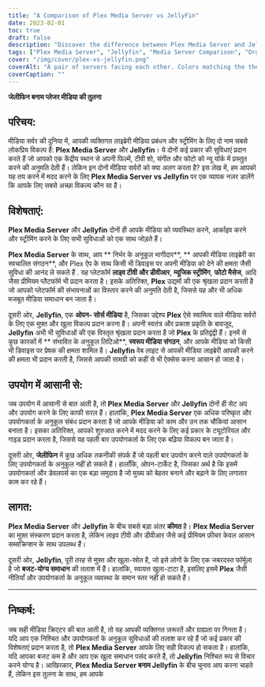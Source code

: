 ```yaml
---
title: "A Comparison of Plex Media Server vs JellyFin"
date: 2023-02-01
toc: true
draft: false
description: "Discover the difference between Plex Media Server and Jellyfin in this comprehensive comparison article for an informed decision on the best media server solution."
tags: ["Plex Media Server", "Jellyfin", "Media Server Comparison", "Organizing Media", "Streaming Media", "Open-Source Media Server", "Budget-Friendly Solution", "User-Friendly Interface", "Automatic Media Organization", "Live TV and DVR", "Music Streaming", "Photo Management", "Open-Source Community"]
cover: "/img/cover/plex-vs-jellyfin.png"
coverAlt: "A pair of servers facing each other. Colors matching the themes of plex, black and orange, and jellyfin, lightblue and purple."
coverCaption: ""
---
```


 **जेलीफिन बनाम प्लेजर मीडिया की तुलना**  ## परिचय:  मीडिया सर्वर की दुनिया में, आपकी व्यक्तिगत लाइब्रेरी मीडिया प्रबंधन और स्ट्रीमिंग के लिए दो नाम सबसे लोकप्रिय विकल्प हैं: **Plex Media Server** और **Jellyfin**। ये दोनों कई प्रकार की सुविधाएं प्रदान करते हैं जो आपको एक केंद्रीय स्थान से अपनी फिल्में, टीवी शो, संगीत और फोटो को न्यू यॉर्क में प्रस्तुत करने की अनुमति देती हैं। लेकिन इन दोनों मीडिया सर्वरों को क्या अलग करता है? इस लेख में, हम आपको यह तय करने में मदद करने के लिए **Plex Media Server vs Jellyfin** पर एक व्यापक नज़र डालेंगे कि आपके लिए सबसे अच्छा विकल्प कौन सा है।  ## विशेषताएं:  **Plex Media Server** और **Jellyfin** दोनों ही आपके मीडिया को व्यवस्थित करने, आर्काइव करने और स्ट्रीमिंग करने के लिए सभी सुविधाओं को एक साथ जोड़ते हैं।  **Plex Media Server** के साथ, आप ** निर्भर के अनुकूल भागीदार**, ** आपकी मीडिया लाइब्रेरी का स्वचालित संगठन**, और Plex ऐप के साथ किसी भी डिवाइस पर अपनी मीडिया को देने की क्षमता जैसी सुविधा की आनंद ले सकते हैं . यह प्लेटफॉर्म **लाइव टीवी और डीवीआर**, **म्यूजिक स्ट्रीमिंग**, **फोटो मैसेज**, आदि जैसा प्रीमियम प्लैटफॉर्म भी प्रदान करता है। इसके अतिरिक्त, **Plex** उद्यमों की एक श्रृंखला प्रदान करती है जो आपको प्लेटफॉर्म की संभावनाओं का विस्तार करने की अनुमति देती है, जिससे यह और भी अधिक मजबूत मीडिया समाधान बन जाता है।  दूसरी ओर, **Jellyfin**, एक **ओपन- सोर्स मीडिया** है, जिसका उद्देश्य **Plex** ऐसे स्वामित्व वाले मीडिया सर्वरों के लिए एक मुफ़्त और खुला विकल्प प्रदान करना है। अपनी स्वतंत्र और प्रकाश प्रकृति के बावजूद, **Jellyfin** अभी भी सुविधाओं की एक विस्तृत श्रृंखला प्रदान करता है जो **Plex** के प्रतिद्वंद्वी हैं। इनमें से कुछ कारकों में ** संभावित के अनुकूल लिटिओ**, **स्वरूप मीडिया संगठन**, और आपके मीडिया को किसी भी डिवाइस पर प्रेषक की क्षमता शामिल है। **Jellyfin** वेब लाइट से आपकी मीडिया लाइब्रेरी आपकी करने की क्षमता भी प्रदान करती है, जिससे आपकी सामग्री को कहीं से भी ऐक्सेस करना आसान हो जाता है।  ## उपयोग में आसानी से:  जब उपयोग में आसानी से बात आती है, तो **Plex Media Server** और **Jellyfin** दोनों ही सेट अप और उपयोग करने के लिए काफी सरल हैं। हालांकि, **Plex Media Server** एक अधिक परिष्कृत और उपयोगकर्ता के अनुकूल संबंध प्रदान करता है जो आपके मीडिया को काम और उन तक चौकियां आसान बनाता है। इसका अतिरिक्त, आपको शुरुआत करने में मदद करने के लिए कई प्रकार के ट्यूटोरियल और गाइड प्रदान करता है, जिससे यह पहली बार उपयोगकर्ता के लिए एक बढ़िया विकल्प बन जाता है।  दूसरी ओर, **जेलीफिन** में कुछ अधिक तकनीकी संपर्क हैं जो पहली बार उपयोग करने वाले उपयोगकर्ता के लिए उपयोगकर्ता के अनुकूल नहीं हो सकते हैं। हालाँकि, ओपन-टार्केट है, जिसका अर्थ है कि इसमें उपयोगकर्ता और डेवलपर्स का एक बड़ा समुदाय है जो मुख्य को बेहतर बनाने और बढ़ाने के लिए लगातार काम कर रहे हैं।  ## लागत:  **Plex Media Server** और **Jellyfin** के बीच सबसे बड़ा अंतर **कीमत** है। **Plex Media Server** का मुफ़्त संस्करण प्रदान करता है, लेकिन लाइव टीवी और डीवीआर जैसे कई प्रीमियम फ़ीचर केवल आसान सब्सक्रिप्शन के साथ उपलब्ध हैं।  दूसरी ओर, **Jellyfin**, पूरी तरह से मुफ़्त और खुला-स्रोत है, जो इसे लोगों के लिए एक जबरदस्त फॉर्मूला है जो **बजट-योग्य समाधान** की तलाश में हैं। हालांकि, स्वायत्त खुला-टाटा है, इसलिए इसमें **Plex** जैसी नीतियाँ और उपयोगकर्ता के अनुकूल व्यवस्था के समान स्तर नहीं हो सकते हैं।  ______  ## निष्कर्ष:  जब सही मीडिया क्रिएटर की बात आती है, तो यह आपकी व्यक्तिगत ज़रूरतें और ग्राह्यता पर गिनता है। यदि आप एक निश्चित और उपयोगकर्ता के अनुकूल सुविधाओं की तलाश कर रहे हैं जो कई प्रकार की विशेषताएं प्रदान करता है, तो **Plex Media Server** आपके लिए सही विकल्प हो सकता है। हालांकि, यदि आपका बजट कम है और आप एक खुला समाधान पसंद करते हैं, तो **Jellyfin** निश्चित रूप से विचार करने योग्य है। आखिरकार, **Plex Media Server बनाम Jellyfin** के बीच चुनाव आप करना चाहते हैं, लेकिन इस तुलना के साथ, हम आपके